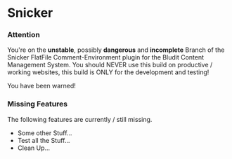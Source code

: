 Snicker
=======

### Attention
You're on the **unstable**, possibly **dangerous** and **incomplete** Branch of the Snicker
FlatFile Comment-Environment plugin for the Bludit Content Management System. You should NEVER use
this build on productive / working websites, this build is ONLY for the development and testing!

You have been warned!

### Missing Features
The following features are currently / still missing.

- Some other Stuff...
- Test all the Stuff...
- Clean Up...
